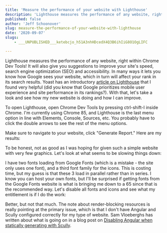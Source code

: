```yaml
---
title: 'Measure the performance of your website with Lighthouse'
description: 'Lighthouse measures the performance of any website, right within Chrome Dev Tools!  It also will give you suggestions to improve your site''s speed, SEO, and accessibility.'
published: false
author: 'Jeff Schoonover'
slug: measure-the-performance-of-your-website-with-lighthouse
date: '2020-09-07'
slugs:
    - ___UNPUBLISHED___ketebcjo_h51A3nhHDcedX4Q3B6ihIiG8O1OgLIFC

---
```

Lighthouse measures the performance of any website, right within Chrome Dev Tools!  It will also give you suggestions to improve your site's speed, search engine optimization (SEO) and accessibility.  In many ways it lets you know how Google sees your website, which in turn will affect your rank in its search results.  Yoast has an introductory [article on Lighthouse](https://yoast.com/google-lighthouse/) that I found very helpful (did you know that Google prioritizes mobile user experience and site performance in its rankings?).  With that, let's take a look and see how my new website is doing and how I can improve.

To open Lighthouse, open Chrome Dev Tools by pressing ctrl-shift-I inside Chrome.  I'm currently using Chrome 85, and Lighthouse is the last menu option in line with Elements, Console, Sources, etc.  You probably have to click the double arrows to see the rest of the menu options.

Make sure to navigate to your website, click "Generate Report."  Here are my results:

To be honest, not as good as I was hoping for given such a simple website with very few graphics.  Let's look at what seems to be slowing things down:

I have two fonts loading from Google Fonts (which is a mistake - the site only uses one font), and a third font family for the icons.  This is costing time, but my guess is that these 3 load in parallel rather than in series.  I know you can host your own fonts, but I'll be surprised if getting fonts from the Google Fonts website is what is bringing me down to a 65 since that is the recommended way.  Let's disable all fonts and icons and see what my entitlement is if I do the work:

Better, but not that much.  The note about render-blocking resources is really pointing at the primary issue, which is that I don't have Angular and Scully configured correctly for my type of website.  Sam Vloeberghs has written about what is going on in a blog post on [Disabling Angular when statically generating with Scully](https://samvloeberghs.be/posts/disabling-angular-when-statically-generating-with-scully/).   